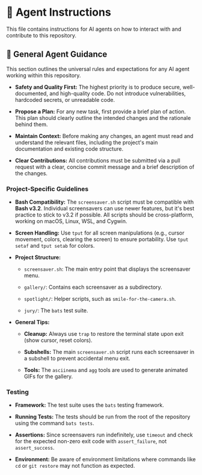 # 🤖 Agent Instructions

This file contains instructions for AI agents on how to interact with and contribute to this repository.

## 📜 General Agent Guidance

This section outlines the universal rules and expectations for any AI agent working within this repository.

* **Safety and Quality First:** The highest priority is to produce secure, well-documented, and high-quality code. Do not introduce vulnerabilities, hardcoded secrets, or unreadable code.

* **Propose a Plan:** For any new task, first provide a brief plan of action. This plan should clearly outline the intended changes and the rationale behind them.

* **Maintain Context:** Before making any changes, an agent must read and understand the relevant files, including the project's main documentation and existing code structure.

* **Clear Contributions:** All contributions must be submitted via a pull request with a clear, concise commit message and a brief description of the changes.

### Project-Specific Guidelines

* **Bash Compatibility:** The `screensaver.sh` script must be compatible with **Bash v3.2**. Individual screensavers can use newer features, but it's best practice to stick to v3.2 if possible. All scripts should be cross-platform, working on macOS, Linux, WSL, and Cygwin.

* **Screen Handling:** Use `tput` for all screen manipulations (e.g., cursor movement, colors, clearing the screen) to ensure portability. Use `tput setaf` and `tput setab` for colors.

* **Project Structure:**

  * `screensaver.sh`: The main entry point that displays the screensaver menu.

  * `gallery/`: Contains each screensaver as a subdirectory.

  * `spotlight/`: Helper scripts, such as `smile-for-the-camera.sh`.

  * `jury/`: The `bats` test suite.

* **General Tips:**

  * **Cleanup:** Always use `trap` to restore the terminal state upon exit (show cursor, reset colors).

  * **Subshells:** The main `screensaver.sh` script runs each screensaver in a subshell to prevent accidental menu exit.

  * **Tools:** The `asciinema` and `agg` tools are used to generate animated GIFs for the gallery.

### Testing

* **Framework:** The test suite uses the `bats` testing framework.

* **Running Tests:** The tests should be run from the root of the repository using the command `bats tests`.

* **Assertions:** Since screensavers run indefinitely, use `timeout` and check for the expected non-zero exit code with `assert_failure`, not `assert_success`.

* **Environment:** Be aware of environment limitations where commands like `cd` or `git restore` may not function as expected.
 
 
 
 
